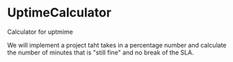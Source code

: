 # UptimeCalculator
Calculator for uptmime

We will implement a project taht takes in a percentage number and calculate the number of minutes that is "still fine" and no break of the SLA.